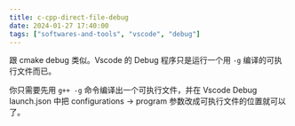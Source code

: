 ```yaml
---
title: c-cpp-direct-file-debug
date: 2024-01-27 17:40:00
tags: ["softwares-and-tools", "vscode", "debug"]
---
```

跟 cmake debug 类似。Vscode 的 Debug 程序只是运行一个用 `-g` 编译的可执行文件而已。

你只需要先用 `g++ -g` 命令编译出一个可执行文件，并在 Vscode Debug launch.json 中把 configurations -> program 参数改成可执行文件的位置就可以了。

